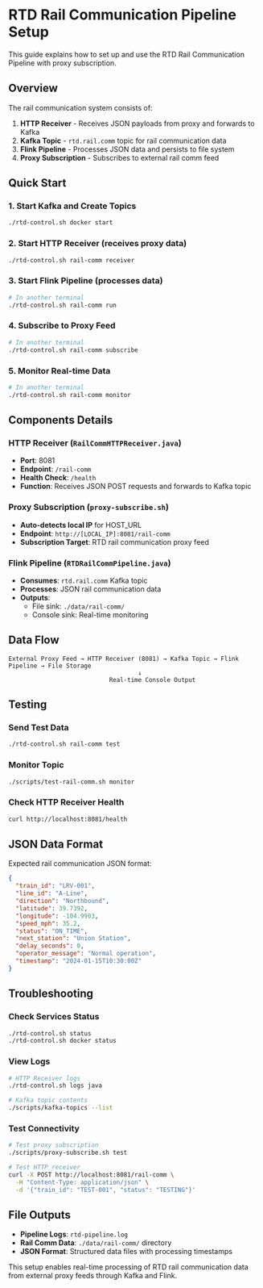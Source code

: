 # RTD Rail Communication Pipeline Setup

This guide explains how to set up and use the RTD Rail Communication Pipeline with proxy subscription.

## Overview

The rail communication system consists of:
1. **HTTP Receiver** - Receives JSON payloads from proxy and forwards to Kafka
2. **Kafka Topic** - `rtd.rail.comm` topic for rail communication data
3. **Flink Pipeline** - Processes JSON data and persists to file system
4. **Proxy Subscription** - Subscribes to external rail comm feed

## Quick Start

### 1. Start Kafka and Create Topics
```bash
./rtd-control.sh docker start
```

### 2. Start HTTP Receiver (receives proxy data)
```bash
./rtd-control.sh rail-comm receiver
```

### 3. Start Flink Pipeline (processes data)
```bash
# In another terminal
./rtd-control.sh rail-comm run
```

### 4. Subscribe to Proxy Feed
```bash
# In another terminal  
./rtd-control.sh rail-comm subscribe
```

### 5. Monitor Real-time Data
```bash
# In another terminal
./rtd-control.sh rail-comm monitor
```

## Components Details

### HTTP Receiver (`RailCommHTTPReceiver.java`)
- **Port**: 8081
- **Endpoint**: `/rail-comm`
- **Health Check**: `/health`
- **Function**: Receives JSON POST requests and forwards to Kafka topic

### Proxy Subscription (`proxy-subscribe.sh`)
- **Auto-detects local IP** for HOST_URL
- **Endpoint**: `http://[LOCAL_IP]:8081/rail-comm`
- **Subscription Target**: RTD rail communication proxy feed

### Flink Pipeline (`RTDRailCommPipeline.java`)
- **Consumes**: `rtd.rail.comm` Kafka topic
- **Processes**: JSON rail communication data
- **Outputs**: 
  - File sink: `./data/rail-comm/`
  - Console sink: Real-time monitoring

## Data Flow

```
External Proxy Feed → HTTP Receiver (8081) → Kafka Topic → Flink Pipeline → File Storage
                                    ↓
                            Real-time Console Output
```

## Testing

### Send Test Data
```bash
./rtd-control.sh rail-comm test
```

### Monitor Topic
```bash
./scripts/test-rail-comm.sh monitor
```

### Check HTTP Receiver Health
```bash
curl http://localhost:8081/health
```

## JSON Data Format

Expected rail communication JSON format:
```json
{
  "train_id": "LRV-001",
  "line_id": "A-Line", 
  "direction": "Northbound",
  "latitude": 39.7392,
  "longitude": -104.9903,
  "speed_mph": 35.2,
  "status": "ON_TIME",
  "next_station": "Union Station",
  "delay_seconds": 0,
  "operator_message": "Normal operation",
  "timestamp": "2024-01-15T10:30:00Z"
}
```

## Troubleshooting

### Check Services Status
```bash
./rtd-control.sh status
./rtd-control.sh docker status
```

### View Logs
```bash
# HTTP Receiver logs
./rtd-control.sh logs java

# Kafka topic contents
./scripts/kafka-topics --list
```

### Test Connectivity
```bash
# Test proxy subscription
./scripts/proxy-subscribe.sh test

# Test HTTP receiver
curl -X POST http://localhost:8081/rail-comm \
  -H "Content-Type: application/json" \
  -d '{"train_id": "TEST-001", "status": "TESTING"}'
```

## File Outputs

- **Pipeline Logs**: `rtd-pipeline.log`
- **Rail Comm Data**: `./data/rail-comm/` directory
- **JSON Format**: Structured data files with processing timestamps

This setup enables real-time processing of RTD rail communication data from external proxy feeds through Kafka and Flink.